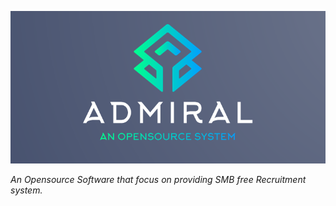 <p align="center">
  <img src="https://github.com/OSSAdmiral/.github/blob/c325ef79481c1b02d675f71247d4f8131d0496fa/Profile/Admiral%20(OSS)%20%20743x360.png" />
</p>

_An Opensource Software that focus on providing SMB free Recruitment system._
